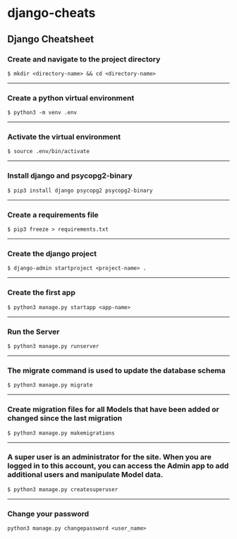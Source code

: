 # django-cheats
## Django Cheatsheet


### Create and navigate to the project directory

```
$ mkdir <directory-name> && cd <directory-name>
```
	
***
    
### Create a python virtual environment
```
$ python3 -m venv .env
```
	
***
    
### Activate the virtual environment
```
$ source .env/bin/activate
```
	
***
    
### Install django and psycopg2-binary
```
$ pip3 install django psycopg2 psycopg2-binary
```
	
***
    
### Create a requirements file
```
$ pip3 freeze > requirements.txt
```

***
	
### Create the django project
```
$ django-admin startproject <project-name> .
```
	
***
	
### Create the first app
```
$ python3 manage.py startapp <app-name>
```
	
***
	
### Run the Server
```
$ python3 manage.py runserver
```

***

### The migrate command is used to update the database schema
```
$ python3 manage.py migrate
```

***

### Create migration files for all Models that have been added or changed since the last migration
```
$ python3 manage.py makemigrations
```

***

### A super user is an administrator for the site. When you are logged in to this account, you can access the Admin app to add additional users and manipulate Model data.
```
$ python3 manage.py createsuperuser
```

***

### Change your password
```
python3 manage.py changepassword <user_name>
```
	
